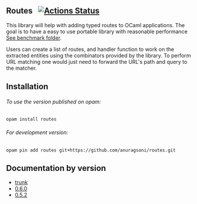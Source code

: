 ## Routes &nbsp; [![Actions Status](https://github.com/anuragsoni/routes/workflows/Build/badge.svg)](https://github.com/anuragsoni/routes/actions)

This library will help with adding typed routes to OCaml applications.
The goal is to have a easy to use portable library with
reasonable performance [See benchmark folder](https://github.com/anuragsoni/routes/tree/master/bench).

Users can create a list of routes, and handler function to work
on the extracted entities using the combinators provided by
the library. To perform URL matching one would just need to forward
the URL's path and query to the matcher.

## Installation

###### To use the version published on opam:
```
opam install routes
```

###### For development version:
```
opam pin add routes git+https://github.com/anuragsoni/routes.git
```

## Documentation by version

- [trunk](trunk)
- [0.6.0](0.6.0)
- [0.5.2](0.5.2)
